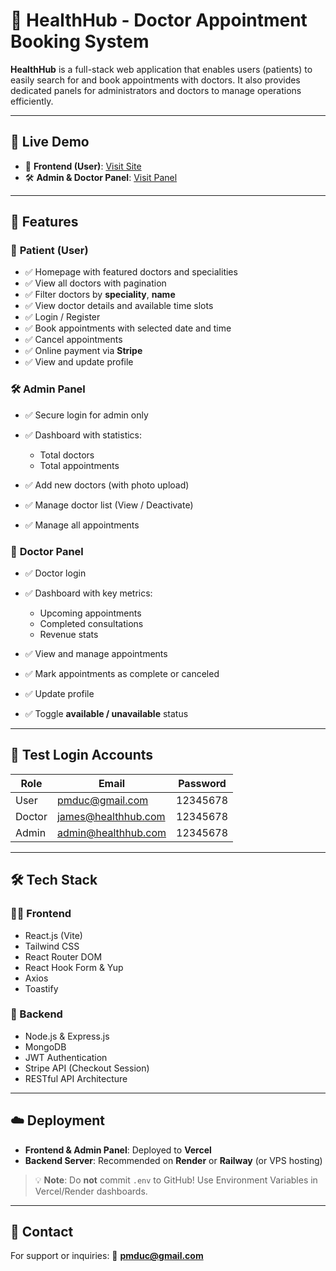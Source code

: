 # 🏥 HealthHub - Doctor Appointment Booking System

**HealthHub** is a full-stack web application that enables users (patients) to easily search for and book appointments with doctors. It also provides dedicated panels for administrators and doctors to manage operations efficiently.

---

## 🔗 Live Demo

* 👤 **Frontend (User)**: [Visit Site](https://doctor-appointment-booking-system-fawn.vercel.app/)
* 🛠 **Admin & Doctor Panel**: [Visit Panel](https://admin-doctor-appointment-booking-sy.vercel.app/)

---

## 📌 Features

### 👤 **Patient (User)**

* ✅ Homepage with featured doctors and specialities
* ✅ View all doctors with pagination
* ✅ Filter doctors by **speciality**, **name**
* ✅ View doctor details and available time slots
* ✅ Login / Register
* ✅ Book appointments with selected date and time
* ✅ Cancel appointments
* ✅ Online payment via **Stripe**
* ✅ View and update profile

### 🛠 **Admin Panel**

* ✅ Secure login for admin only
* ✅ Dashboard with statistics:

  * Total doctors
  * Total appointments
* ✅ Add new doctors (with photo upload)
* ✅ Manage doctor list (View / Deactivate)
* ✅ Manage all appointments

### 🦤 **Doctor Panel**

* ✅ Doctor login
* ✅ Dashboard with key metrics:

  * Upcoming appointments
  * Completed consultations
  * Revenue stats
* ✅ View and manage appointments
* ✅ Mark appointments as complete or canceled
* ✅ Update profile
* ✅ Toggle **available / unavailable** status

---

## 🔐 Test Login Accounts

| Role   | Email                                             | Password |
| ------ | ------------------------------------------------- | -------- |
| User   | [pmduc@gmail.com](mailto:pmduc@gmail.com)         | 12345678 |
| Doctor | [james@healthhub.com](mailto:james@healthhub.com) | 12345678 |
| Admin  | [admin@healthhub.com](mailto:admin@healthhub.com) | 12345678 |

---

## 🛠 Tech Stack

### 👨‍💻 Frontend

* React.js (Vite)
* Tailwind CSS
* React Router DOM
* React Hook Form & Yup
* Axios
* Toastify

### 🔧 Backend

* Node.js & Express.js
* MongoDB
* JWT Authentication
* Stripe API (Checkout Session)
* RESTful API Architecture

---


## ☁️ Deployment

* **Frontend & Admin Panel**: Deployed to **Vercel**
* **Backend Server**: Recommended on **Render** or **Railway** (or VPS hosting)

> 💡 **Note**: Do **not** commit `.env` to GitHub! Use Environment Variables in Vercel/Render dashboards.

---

## 📨 Contact

For support or inquiries:
📧 **[pmduc@gmail.com](mailto:pmduc010702@gmail.com)**
